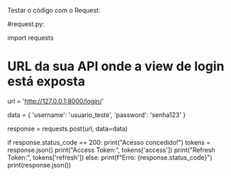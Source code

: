 Testar o código com o Request:

#request.py:

import requests

# URL da sua API onde a view de login está exposta
url = 'http://127.0.0.1:8000/login/'  

data = {
    'username': 'usuario_teste',
    'password': 'senha123'
}


response = requests.post(url, data=data)


if response.status_code == 200:
    print("Acesso concedido!")
    tokens = response.json() 
    print("Access Token:", tokens['access'])
    print("Refresh Token:", tokens['refresh'])
else:
    print(f"Erro: {response.status_code}")
    print(response.json())
